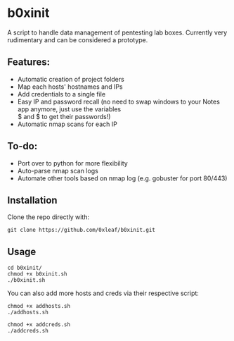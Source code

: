 # b0xinit

A script to handle data management of pentesting lab boxes. Currently very rudimentary and can be considered a prototype.

## Features:
- Automatic creation of project folders
- Map each hosts' hostnames and IPs
- Add credentials to a single file
- Easy IP and password recall (no need to swap windows to your Notes app anymore, just use the variables \
\$<HOSTNAME> and \$<USERNAME> to get their passwords!)
- Automatic nmap scans for each IP

## To-do:
- Port over to python for more flexibility
- Auto-parse nmap scan logs
- Automate other tools based on nmap log (e.g. gobuster for port 80/443)

## Installation

Clone the repo directly with:
```
git clone https://github.com/0xleaf/b0xinit.git
```

## Usage

```
cd b0xinit/
chmod +x b0xinit.sh
./b0xinit.sh
```

You can also add more hosts and creds via their respective script:
```
chmod +x addhosts.sh
./addhosts.sh
```

```
chmod +x addcreds.sh
./addcreds.sh
```